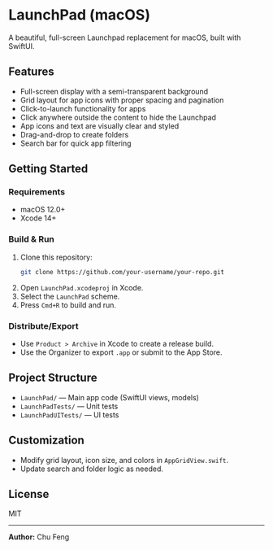 # LaunchPad (macOS)

A beautiful, full-screen Launchpad replacement for macOS, built with SwiftUI.

## Features

- Full-screen display with a semi-transparent background
- Grid layout for app icons with proper spacing and pagination
- Click-to-launch functionality for apps
- Click anywhere outside the content to hide the Launchpad
- App icons and text are visually clear and styled
- Drag-and-drop to create folders
- Search bar for quick app filtering

## Getting Started

### Requirements
- macOS 12.0+
- Xcode 14+

### Build & Run
1. Clone this repository:
   ```sh
   git clone https://github.com/your-username/your-repo.git
   ```
2. Open `LaunchPad.xcodeproj` in Xcode.
3. Select the `LaunchPad` scheme.
4. Press `Cmd+R` to build and run.

### Distribute/Export
- Use `Product > Archive` in Xcode to create a release build.
- Use the Organizer to export `.app` or submit to the App Store.

## Project Structure
- `LaunchPad/` — Main app code (SwiftUI views, models)
- `LaunchPadTests/` — Unit tests
- `LaunchPadUITests/` — UI tests

## Customization
- Modify grid layout, icon size, and colors in `AppGridView.swift`.
- Update search and folder logic as needed.

## License
MIT

---

**Author:** Chu Feng
